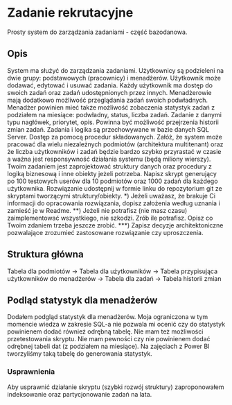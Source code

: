 # Zadanie rekrutacyjne
Prosty system do zarządzania zadaniami - część bazodanowa.
## Opis
System ma służyć do zarządzania zadaniami. Użytkownicy są podzieleni na dwie grupy: podstawowych (pracownicy) i menadżerów. Użytkownik może dodawać, edytować i usuwać zadania.
Każdy użytkownik ma dostęp do swoich zadań oraz zadań udostępnionych przez innych. Menadżerowie mają dodatkowo możliwość przeglądania zadań swoich podwładnych.
Menadżer powinien mieć także możliwość zobaczenia statystyk zadań z podziałem na miesiące: podwładny, status, liczba zadań.
Zadanie z danymi typu nagłówek, priorytet, opis. Powinna być możliwość przejrzenia historii zmian zadań.
Zadania i logika są przechowywane w bazie danych SQL Server. Dostęp za pomocą procedur składowanych.
Załóż, że system może pracować dla wielu niezależnych podmiotów (architektura multitenant) oraz że liczba użytkowników i zadań będzie bardzo szybko przyrastać w czasie
a ważna jest responsywność działania systemu (będą miliony wierszy).
Twoim zadaniem jest zaprojektować struktury danych oraz procedury z logiką biznesową i inne obiekty jeżeli potrzeba.
Napisz skrypt generujący po 100 testowych userów dla 10 podmiotów oraz 1000 zadań dla każdego użytkownika.
Rozwiązanie udostępnij w formie linku do repozytorium git ze skryptami tworzącymi struktury/obiekty.
*) Jeżeli uważasz, że brakuje Ci informacji do opracowania rozwiązania, dopisz założenia według uznania i zamieść je w Readme.
**) Jeżeli nie potrafisz (nie masz czasu) zaimplementować wszystkiego, nie szkodzi. Zrób ile potrafisz. Opisz co Twoim zdaniem trzeba jeszcze zrobić.
***) Zapisz decyzje architektoniczne pozwalające zrozumieć zastosowane rozwiązanie czy uproszczenia.
## Struktura główna
Tabela dla podmiotów -> Tabela dla użytkowników -> Tabela przypisująca użytkowników do menadżerów -> Tabela dla zadań -> Tabela historii zmian
## Podląd statystyk dla menadżerów
Dodałem podgląd statystyk dla menadżerów. Moja ograniczona w tym momencie wiedza w zakresie SQL-a nie pozwala mi ocenić czy do statystyk powinienem dodać również odrębną tabelę. Nie mam też możliwości przetestowania skryptu.
Nie mam pewności czy nie powinienem dodać odrębnej tabeli dat (z podziałem na miesiące). Na zajęciach z Power BI tworzyliśmy taką tabelę do generowania statystyk.
### Usprawnienia
Aby usprawnić działanie skryptu (szybki rozwój struktury) zaproponowałem indeksowanie oraz partycjonowanie zadań na lata.
